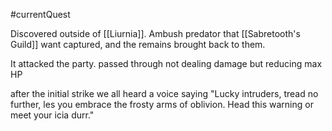 #currentQuest

Discovered outside of [[Liurnia]].
Ambush predator that [[Sabretooth's Guild]] want captured, and the remains brought back to them.

It attacked the party.
passed through not dealing damage but reducing max HP

after the initial strike we all heard a voice saying
"Lucky intruders, tread no further, les you embrace the frosty arms of oblivion. Head this warning or meet your icia durr."
